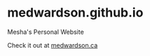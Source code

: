 # medwardson.github.io
Mesha's Personal Website

Check it out at [medwardson.ca](https://medwardson.ca)
